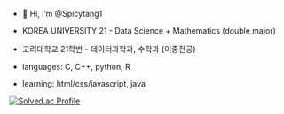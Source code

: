 - 👋 Hi, I’m @Spicytang1

- KOREA UNIVERSITY 21 - Data Science + Mathematics (double major)
- 고려대학교 21학번 - 데이터과학과, 수학과 (이중전공)

- languages: C, C++, python, R
- learning: html/css/javascript, java


[![Solved.ac Profile](http://mazassumnida.wtf/api/v2/generate_badge?boj=oppenheimer)](https://solved.ac/oppenheimer/)



<!---
Spicytang1/Spicytang1 is a ✨ special ✨ repository because its `README.md` (this file) appears on your GitHub profile.
You can click the Preview link to take a look at your changes.
--->
